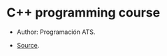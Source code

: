# C++ programming course

- Author: Programación ATS.

- [Source](https://youtube.com/playlist?list=PLWtYZ2ejMVJlUu1rEHLC0i_oibctkl0Vh).
